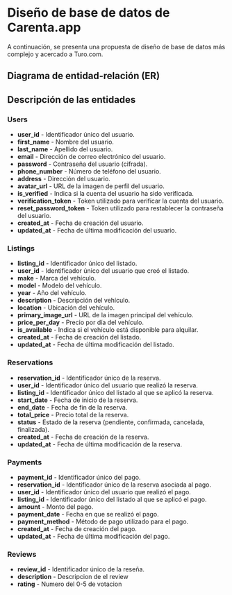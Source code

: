 # Diseño de base de datos de Carenta.app

A continuación, se presenta una propuesta de diseño de base de datos más complejo y acercado a Turo.com.

## Diagrama de entidad-relación (ER)

## Descripción de las entidades

### Users
- **user_id** - Identificador único del usuario.
- **first_name** - Nombre del usuario.
- **last_name** - Apellido del usuario.
- **email** - Dirección de correo electrónico del usuario.
- **password** - Contraseña del usuario (cifrada).
- **phone_number** - Número de teléfono del usuario.
- **address** - Dirección del usuario.
- **avatar_url** - URL de la imagen de perfil del usuario.
- **is_verified** - Indica si la cuenta del usuario ha sido verificada.
- **verification_token** - Token utilizado para verificar la cuenta del usuario.
- **reset_password_token** - Token utilizado para restablecer la contraseña del usuario.
- **created_at** - Fecha de creación del usuario.
- **updated_at** - Fecha de última modificación del usuario.

### Listings
- **listing_id** - Identificador único del listado.
- **user_id** - Identificador único del usuario que creó el listado.
- **make** - Marca del vehículo.
- **model** - Modelo del vehículo.
- **year** - Año del vehículo.
- **description** - Descripción del vehículo.
- **location** - Ubicación del vehículo.
- **primary_image_url** - URL de la imagen principal del vehículo.
- **price_per_day** - Precio por día del vehículo.
- **is_available** - Indica si el vehículo está disponible para alquilar.
- **created_at** - Fecha de creación del listado.
- **updated_at** - Fecha de última modificación del listado.

### Reservations
- **reservation_id** - Identificador único de la reserva.
- **user_id** - Identificador único del usuario que realizó la reserva.
- **listing_id** - Identificador único del listado al que se aplicó la reserva.
- **start_date** - Fecha de inicio de la reserva.
- **end_date** - Fecha de fin de la reserva.
- **total_price** - Precio total de la reserva.
- **status** - Estado de la reserva (pendiente, confirmada, cancelada, finalizada).
- **created_at** - Fecha de creación de la reserva.
- **updated_at** - Fecha de última modificación de la reserva.

### Payments
- **payment_id** - Identificador único del pago.
- **reservation_id** - Identificador único de la reserva asociada al pago.
- **user_id** - Identificador único del usuario que realizó el pago.
- **listing_id** - Identificador único del listado al que se aplicó el pago.
- **amount** - Monto del pago.
- **payment_date** - Fecha en que se realizó el pago.
- **payment_method** - Método de pago utilizado para el pago.
- **created_at** - Fecha de creación del pago.
- **updated_at** - Fecha de última modificación del pago.

### Reviews
- **review_id** - Identificador único de la reseña.
- **description** - Descripcion de el review
- **rating** - Numero del 0-5 de votacion
